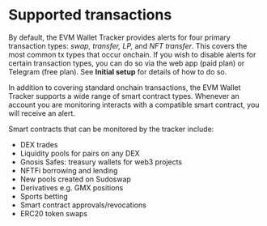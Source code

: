 # Supported transactions



By default, the EVM Wallet Tracker provides alerts for four primary transaction types: _swap, transfer, LP,_ and _NFT transfer_. This covers the most common tx types that occur onchain. If you wish to disable alerts for certain transaction types, you can do so via the web app (paid plan) or Telegram (free plan). See **Initial setup** for details of how to do so.

In addition to covering standard onchain transactions, the EVM Wallet Tracker supports a wide range of smart contract types. Whenever an account you are monitoring interacts with a compatible smart contract, you will receive an alert.

Smart contracts that can be monitored by the tracker include:

* DEX trades
* Liquidity pools for pairs on any DEX
* Gnosis Safes: treasury wallets for web3 projects
* NFTFi borrowing and lending
* New pools created on Sudoswap
* Derivatives e.g. GMX positions
* Sports betting
* Smart contract approvals/revocations
* ERC20 token swaps
